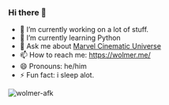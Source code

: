 ### Hi there 👋

- 🔭 I’m currently working on a lot of stuff.
- 🌱 I’m currently learning Python
- 💬 Ask me about [Marvel Cinematic Universe](https://www.marvel.com/)
- 📫 How to reach me: https://wolmer.me/
- 😄 Pronouns: he/him
- ⚡ Fun fact: i sleep alot.

 <p align="left"> <img src="https://komarev.com/ghpvc/?username=wolmer-afk&label=Profile%20views&color=270a75&style=flat" alt="wolmer-afk" /> </p>



